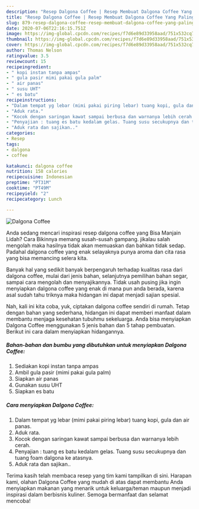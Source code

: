```yaml
---
description: "Resep Dalgona Coffee | Resep Membuat Dalgona Coffee Yang Paling Enak"
title: "Resep Dalgona Coffee | Resep Membuat Dalgona Coffee Yang Paling Enak"
slug: 879-resep-dalgona-coffee-resep-membuat-dalgona-coffee-yang-paling-enak
date: 2020-07-06T22:16:15.751Z
image: https://img-global.cpcdn.com/recipes/f7d6e89d33958aad/751x532cq70/dalgona-coffee-foto-resep-utama.jpg
thumbnail: https://img-global.cpcdn.com/recipes/f7d6e89d33958aad/751x532cq70/dalgona-coffee-foto-resep-utama.jpg
cover: https://img-global.cpcdn.com/recipes/f7d6e89d33958aad/751x532cq70/dalgona-coffee-foto-resep-utama.jpg
author: Thomas Nelson
ratingvalue: 3.5
reviewcount: 15
recipeingredient:
- " kopi instan tanpa ampas"
- " gula pasir mimi pakai gula palm"
- " air panas"
- " susu UHT"
- " es batu"
recipeinstructions:
- "Dalam tempat yg lebar (mimi pakai piring lebar) tuang kopi, gula dan air panas."
- "Aduk rata."
- "Kocok dengan saringan kawat sampai berbusa dan warnanya lebih cerah."
- "Penyajian : tuang es batu kedalam gelas. Tuang susu secukupnya dan tuang foam dalgona ke atasnya."
- "Aduk rata dan sajikan.."
categories:
- Resep
tags:
- dalgona
- coffee

katakunci: dalgona coffee 
nutrition: 158 calories
recipecuisine: Indonesian
preptime: "PT31M"
cooktime: "PT49M"
recipeyield: "2"
recipecategory: Lunch

---
```



![Dalgona Coffee](https://img-global.cpcdn.com/recipes/f7d6e89d33958aad/751x532cq70/dalgona-coffee-foto-resep-utama.jpg)

Anda sedang mencari inspirasi resep dalgona coffee yang Bisa Manjain Lidah? Cara Bikinnya memang susah-susah gampang. jikalau salah mengolah maka hasilnya tidak akan memuaskan dan bahkan tidak sedap. Padahal dalgona coffee yang enak selayaknya punya aroma dan cita rasa yang bisa memancing selera kita.

Banyak hal yang sedikit banyak berpengaruh terhadap kualitas rasa dari dalgona coffee, mulai dari jenis bahan, selanjutnya pemilihan bahan segar, sampai cara mengolah dan menyajikannya. Tidak usah pusing jika ingin menyiapkan dalgona coffee yang enak di mana pun anda berada, karena asal sudah tahu triknya maka hidangan ini dapat menjadi sajian spesial.




Nah, kali ini kita coba, yuk, ciptakan dalgona coffee sendiri di rumah. Tetap dengan bahan yang sederhana, hidangan ini dapat memberi manfaat dalam membantu menjaga kesehatan tubuhmu sekeluarga. Anda bisa menyiapkan Dalgona Coffee menggunakan 5 jenis bahan dan 5 tahap pembuatan. Berikut ini cara dalam menyiapkan hidangannya.

<!--inarticleads1-->

##### Bahan-bahan dan bumbu yang dibutuhkan untuk menyiapkan Dalgona Coffee:

1. Sediakan  kopi instan tanpa ampas
1. Ambil  gula pasir (mimi pakai gula palm)
1. Siapkan  air panas
1. Gunakan  susu UHT
1. Siapkan  es batu




<!--inarticleads2-->

##### Cara menyiapkan Dalgona Coffee:

1. Dalam tempat yg lebar (mimi pakai piring lebar) tuang kopi, gula dan air panas.
1. Aduk rata.
1. Kocok dengan saringan kawat sampai berbusa dan warnanya lebih cerah.
1. Penyajian : tuang es batu kedalam gelas. Tuang susu secukupnya dan tuang foam dalgona ke atasnya.
1. Aduk rata dan sajikan..




Terima kasih telah membaca resep yang tim kami tampilkan di sini. Harapan kami, olahan Dalgona Coffee yang mudah di atas dapat membantu Anda menyiapkan makanan yang menarik untuk keluarga/teman maupun menjadi inspirasi dalam berbisnis kuliner. Semoga bermanfaat dan selamat mencoba!
